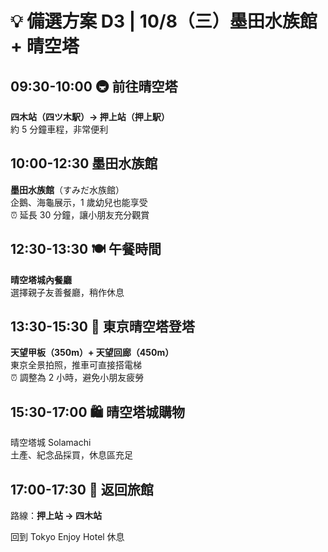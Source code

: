 # 💡 備選方案 D3 | 10/8（三）墨田水族館 + 晴空塔

## **09:30-10:00** 🚇 前往晴空塔

**四木站（四ツ木駅）→ 押上站（押上駅）**  
約 5 分鐘車程，非常便利

## **10:00-12:30** 墨田水族館

**墨田水族館**（すみだ水族館）  
企鵝、海龜展示，1 歲幼兒也能享受  
⏰ 延長 30 分鐘，讓小朋友充分觀賞

## **12:30-13:30** 🍽️ 午餐時間

**晴空塔城內餐廳**  
選擇親子友善餐廳，稍作休息

## **13:30-15:30** 🗼 東京晴空塔登塔

**天望甲板（350m）+ 天望回廊（450m）**  
東京全景拍照，推車可直接搭電梯  
⏰ 調整為 2 小時，避免小朋友疲勞

## **15:30-17:00** 🛍️ 晴空塔城購物

晴空塔城 Solamachi  
土產、紀念品採買，休息區充足

## **17:00-17:30** 🏨 返回旅館

路線：**押上站 → 四木站**

回到 Tokyo Enjoy Hotel 休息
